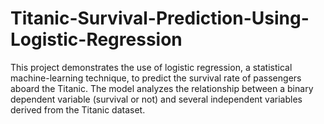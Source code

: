 # Titanic-Survival-Prediction-Using-Logistic-Regression
This project demonstrates the use of logistic regression, a statistical machine-learning technique, to predict the survival rate of passengers aboard the Titanic. The model analyzes the relationship between a binary dependent variable (survival or not) and several independent variables derived from the Titanic dataset.
